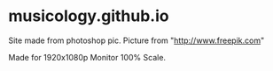 # musicology.github.io
Site made from photoshop pic. Picture from "http://www.freepik.com"

Made for 1920x1080p Monitor 100% Scale.
